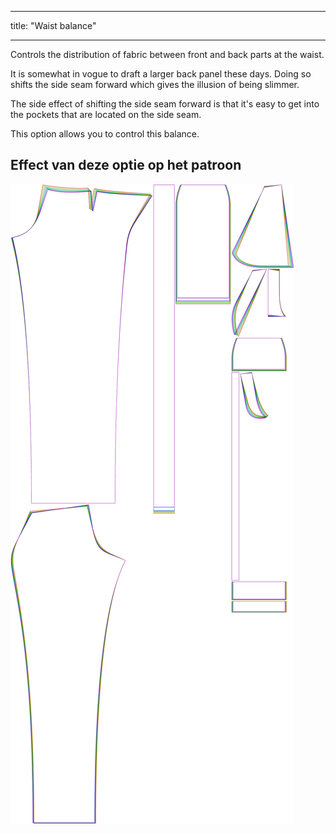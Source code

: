 - - -
title: "Waist balance"
- - -

Controls the distribution of fabric between front and back parts at the waist.

It is somewhat in vogue to draft a larger back panel these days. Doing so shifts the side seam forward which gives the illusion of being slimmer.

The side effect of shifting the side seam forward is that it's easy to get into the pockets that are located on the side seam.

This option allows you to control this balance.

## Effect van deze optie op het patroon

![This image shows the effect of this option by superimposing several variants that have a different value for this option](charlie_waistbalance_sample.svg "Effect of this option on the pattern")
